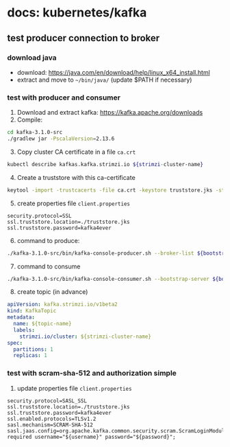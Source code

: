# docs: kubernetes/kafka
## test producer connection to broker
### download java
- download: https://java.com/en/download/help/linux_x64_install.html
- extract and move to `~/bin/java/` (update $PATH if necessary)

### test with producer and consumer 
1. Download and extract kafka: https://kafka.apache.org/downloads
2. Compile:
```bash
cd kafka-3.1.0-src
./gradlew jar -PscalaVersion=2.13.6
```
3. Copy cluster CA certificate in a file `ca.crt`
```bash
kubectl describe kafkas.kafka.strimzi.io ${strimzi-cluster-name}
```
4. Create a truststore with this ca-certificate
```bash
keytool -import -trustcacerts -file ca.crt -keystore truststore.jks -storepass kafka4ever
```
5. create properties file `client.properties`
```
security.protocol=SSL
ssl.truststore.location=./truststore.jks
ssl.truststore.password=kafka4ever
```
6. command to produce:
```bash
./kafka-3.1.0-src/bin/kafka-console-producer.sh --broker-list ${bootstrap-ip}:9094 --topic ${topic-name} --producer.config client.properties
```
7. command to consume
```bash
./kafka-3.1.0-src/bin/kafka-console-consumer.sh --bootstrap-server ${bootstrap-ip}:9094 --topic ${topic-name} --from-beginning --consumer.config client.properties
```
8. create topic (in advance)
```yaml
apiVersion: kafka.strimzi.io/v1beta2
kind: KafkaTopic
metadata:
  name: ${topic-name}
  labels:
    strimzi.io/cluster: ${strimzi-cluster-name}
spec:
  partitions: 1
  replicas: 1
```

### test with scram-sha-512 and authorization simple
1. update properties file `client.properties`
```
security.protocol=SASL_SSL
ssl.truststore.location=./truststore.jks
ssl.truststore.password=kafka4ever
ssl.enabled.protocols=TLSv1.2
sasl.mechanism=SCRAM-SHA-512
sasl.jaas.config=org.apache.kafka.common.security.scram.ScramLoginModule required username="${username}" password="${password}";
```